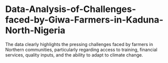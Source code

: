 # Data-Analysis-of-Challenges-faced-by-Giwa-Farmers-in-Kaduna-North-Nigeria
The data clearly highlights the pressing challenges faced by farmers in Northern communities, particularly regarding access to training, financial services, quality inputs, and the ability to adapt to climate change. 
